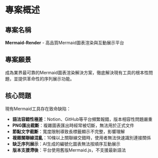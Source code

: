 # 專案概述

## 專案名稱
**Mermaid-Render** - 高品質Mermaid圖表渲染與互動展示平台

## 專案願景
成為業界最可靠的Mermaid圖表渲染解決方案，徹底解決現有工具的根本性問題，並提供革命性的序列展示功能。

## 核心問題
現有Mermaid工具存在致命缺陷：
- **語法容錯性極差**：Notion、GitHub等平台頻繁報錯，版本相容性問題嚴重
- **PNG匯出截斷**：複雜圖表匯出時經常被切斷，無法用於正式文件
- **節點文字截斷**：寬度限制導致長標籤顯示不完整，影響理解
- **複雜關聯線混亂**：10條以上關聯線交錯時，使用者無法快速識別連接關係
- **缺乏序列展示**：AI生成的編號化圖表無法按順序互動展示
- **版本支援滯後**：平台使用舊版Mermaid.js，不支援最新語法
